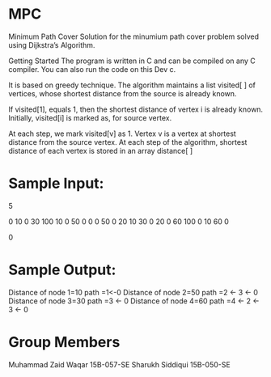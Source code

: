 # MPC
Minimum Path Cover
Solution for the minumium path cover problem solved using Dijkstra’s Algorithm.

Getting Started
The program is written in C and can be compiled on any C compiler. You can also run the code on this Dev c.

It is based on greedy technique. The algorithm maintains a list visited[ ] of vertices, whose shortest distance from the source is already known.
 
If visited[1], equals 1, then the shortest distance of vertex i is already known. Initially, visited[i] is marked as, for source vertex.
 
At each step, we mark visited[v] as 1. Vertex v is a vertex at shortest distance from the source vertex. At each step of the algorithm, shortest distance of each vertex is stored in an array distance[ ]

# Sample Input:
5

0 10 0 30 100
10 0 50 0 0
0 50 0 20 10
30 0 20 0 60
100 0 10 60 0

0

# Sample Output:

Distance of node 1=10
path =1<-0
Distance of node 2=50
path =2 <- 3 <- 0
Distance of node 3=30
path =3 <- 0
Distance of node 4=60
path =4 <- 2 <- 3 <- 0

# Group Members
Muhammad Zaid Waqar 15B-057-SE
Sharukh Siddiqui 15B-050-SE

